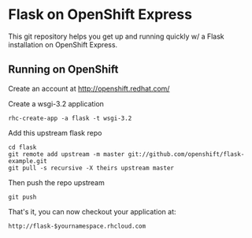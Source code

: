 Flask on OpenShift Express
============================

This git repository helps you get up and running quickly w/ a Flask installation
on OpenShift Express.


Running on OpenShift
----------------------------

Create an account at http://openshift.redhat.com/

Create a wsgi-3.2 application

    rhc-create-app -a flask -t wsgi-3.2

Add this upstream flask repo

    cd flask
    git remote add upstream -m master git://github.com/openshift/flask-example.git
    git pull -s recursive -X theirs upstream master
    
Then push the repo upstream

    git push

That's it, you can now checkout your application at:

    http://flask-$yournamespace.rhcloud.com

